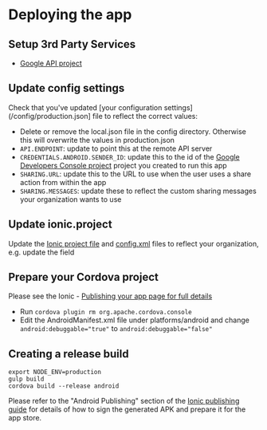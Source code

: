 Deploying the app
============

## Setup 3rd Party Services

* [Google API project](http://developer.android.com/google/gcm/gs.html)

## Update config settings

Check that you've updated [your configuration settings](/config/production.json] file to reflect the correct values:

* Delete or remove the local.json file in the config directory. Otherwise this will overwrite the values in production.json
* <code>API.ENDPOINT</code>: update to point this at the remote API server
* <code>CREDENTIALS.ANDROID.SENDER_ID</code>: update this to the id of the [Google Developers Console project](https://cloud.google.com/console) project you created to run this app
* <code>SHARING.URL</code>: update this to the URL to use when the user uses a share action from within the app
* <code>SHARING.MESSAGES</code>: update these to reflect the custom sharing messages your organization wants to use

## Update ionic.project

Update the [Ionic project file](/ionic.project) and [config.xml](/config.xml) files to reflect your organization, e.g. update the <description> field

## Prepare your Cordova project

Please see the Ionic - [Publishing your app page for full details](http://ionicframework.com/docs/guide/publishing.html)

* Run <code>cordova plugin rm org.apache.cordova.console</code>
* Edit the AndroidManifest.xml file under platforms/android and change <code>android:debuggable="true"</code> to <code>android:debuggable="false"</code>

## Creating a release build

```
export NODE_ENV=production
gulp build
cordova build --release android
```

Please refer to the "Android Publishing" section of the [Ionic publishing guide](http://ionicframework.com/docs/guide/publishing.html) for details of how to sign the generated APK and prepare it for the app store.
